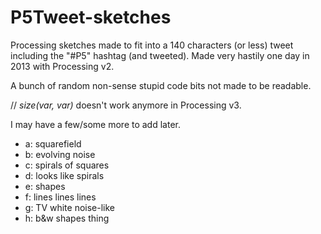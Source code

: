 # P5Tweet-sketches

 
Processing sketches made to fit into a 140 characters (or less) tweet including the "#P5" hashtag (and tweeted). Made very hastily one day in 2013 with Processing v2. 

A bunch of random non-sense stupid code bits not made to be readable. 

// *size(var, var)* doesn't work anymore in Processing v3. 

I may have a few/some more to add later.



- a: squarefield
- b: evolving noise
- c: spirals of squares
- d: looks like spirals
- e: shapes
- f: lines lines lines
- g: TV white noise-like
- h: b&w shapes thing
